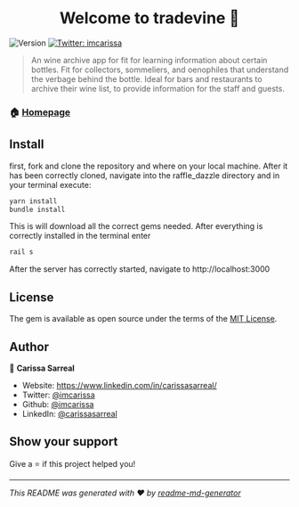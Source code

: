 <h1 align="center">Welcome to tradevine 👋</h1>
<p>
  <img alt="Version" src="https://img.shields.io/badge/version-0.1.0-blue.svg?cacheSeconds=2592000" />
  <a href="https://twitter.com/imcarissa" target="_blank">
    <img alt="Twitter: imcarissa" src="https://img.shields.io/twitter/follow/imcarissa.svg?style=social" />
  </a>
</p>

> An wine archive app for fit for learning information about certain bottles. Fit for collectors, sommeliers, and oenophiles that understand the verbage behind the bottle. Ideal for bars and restaurants to archive their wine list, to provide information for the staff and guests. 

### 🏠 [Homepage](http://github.com/imcarissa/tradevine)

## Install
first, fork and clone the repository and where on your local machine. After it has been correctly cloned, navigate into the raffle_dazzle directory and in your terminal execute:

```sh
yarn install
bundle install
```
This is will download all the correct gems needed. After everything is correctly installed in  the terminal enter 
```sh  
rail s 
```
After the server has correctly started, navigate to http://localhost:3000

## License

The gem is available as open source under the terms of the [MIT License](https://opensource.org/licenses/MIT).

## Author

👤 **Carissa Sarreal**

* Website: https://www.linkedin.com/in/carissasarreal/
* Twitter: [@imcarissa](https://twitter.com/imcarissa)
* Github: [@imcarissa](https://github.com/imcarissa)
* LinkedIn: [@carissasarreal](https://linkedin.com/in/carissasarreal)

## Show your support

Give a ⭐️ if this project helped you!

***
_This README was generated with ❤️ by [readme-md-generator](https://github.com/kefranabg/readme-md-generator)_
